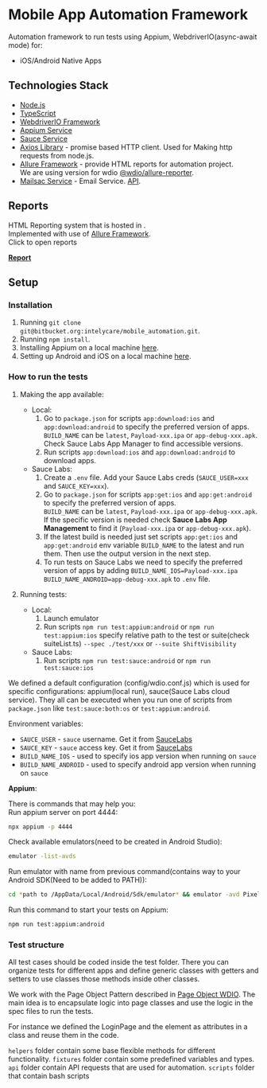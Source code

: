 # Mobile App Automation Framework

Automation framework to run tests using Appium, WebdriverIO(async-await mode) for:

-   iOS/Android Native Apps

## Technologies Stack

-   [Node.js](https://nodejs.org/en/)
-   [TypeScript](https://www.typescriptlang.org/)
-   [WebdriverIO Framework](https://webdriver.io/)
-   [Appium Service](https://webdriver.io/docs/appium-service/)
-   [Sauce Service](https://webdriver.io/docs/sauce-service)
-   [Axios Library](https://axios-http.com/) - promise based HTTP client. Used for Making http requests from node.js.
-   [Allure Framework](https://docs.qameta.io/allure-report/) - provide HTML reports for automation project.  
    We are using version for wdio [@wdio/allure-reporter](https://webdriver.io/docs/allure-reporter).
-   [Mailsac Service](https://mailsac.com/) - Email Service. [API](https://mailsac.com/docs/api).

## Reports

HTML Reporting system that is hosted in []().  
Implemented with use of [Allure Framework](https://webdriver.io/docs/allure-reporter/).  
Click to open reports

<p><strong><a href="" target="_blank">Report</a></strong></p>

## Setup

### Installation

1.  Running `git clone git@bitbucket.org:intelycare/mobile_automation.git`.
1.  Running `npm install`.
1.  Installing Appium on a local machine [here](./docs/APPIUM.md).
1.  Setting up Android and iOS on a local machine [here](./docs/ANDROID_IOS_SETUP.md).

### How to run the tests

1.  Making the app available:

    -   Local:
        1.  Go to `package.json` for scripts `app:download:ios` and `app:download:android` to specify the preferred version of apps.
            `BUILD_NAME` can be `latest`, `Payload-xxx.ipa` or `app-debug-xxx.apk`. Check Sauce Labs App Manager to find accessible versions.
        1.  Run scripts `app:download:ios` and `app:download:android` to download apps.
    -   Sauce Labs:
        1.  Create a `.env` file. Add your Sauce Labs creds (`SAUCE_USER=xxx` and `SAUCE_KEY=xxx`).
        1.  Go to `package.json` for scripts `app:get:ios` and `app:get:android` to specify the preferred version of apps.  
            `BUILD_NAME` can be `latest`, `Payload-xxx.ipa` or `app-debug-xxx.apk`.  
            If the specific version is needed check **Sauce Labs App Management** to find it (`Payload-xxx.ipa` or `app-debug-xxx.apk`).
        1.  If the latest build is needed just set scripts `app:get:ios` and `app:get:android` env variable `BUILD_NAME` to the latest and run them.
            Then use the output version in the next step.
        1.  To run tests on Sauce Labs we need to specify the preferred version of apps by adding `BUILD_NAME_IOS=Payload-xxx.ipa`
            `BUILD_NAME_ANDROID=app-debug-xxx.apk` to `.env` file.

1.  Running tests:
    -   Local:
        1. Launch emulator
        1. Run scripts `npm run test:appium:android` or `npm run test:appium:ios` specify relative path to the test or suite(check suiteList.ts) `--spec ./test/xxx` or `--suite ShiftVisibility`
    -   Sauce Labs:
        1. Run scripts `npm run test:sauce:android` or `npm run test:sauce:ios`

We defined a default configuration (config/wdio.conf.js) which is used for specific configurations: appium(local run), sauce(Sauce Labs cloud service). They all can be executed when you run one of scripts from `package.json` like `test:sauce:both:os` or `test:appium:android`.

Environment variables:

-   `SAUCE_USER` - `sauce` username. Get it from [SauceLabs](https://app.saucelabs.com/dashboard/)
-   `SAUCE_KEY` - `sauce` access key. Get it from [SauceLabs](https://app.saucelabs.com/dashboard/)
-   `BUILD_NAME_IOS` - used to specify ios app version when running on `sauce`
-   `BUILD_NAME_ANDROID` - used to specify android app version when running on `sauce`

**Appium**:

There is commands that may help you:  
Run appium server on port 4444:

```bash
npx appium -p 4444
```

Check available emulators(need to be created in Android Studio):

```bash
emulator -list-avds
```

Run emulator with name from previous command(contains way to your Android SDK(Need to be added to PATH)):

```bash
cd *path to /AppData/Local/Android/Sdk/emulator* && emulator -avd Pixel_4_12_31
```

Run this command to start your tests on Appium:

```bash
npm run test:appium:android
```

### Test structure

All test cases should be coded inside the test folder. There you can organize tests for different apps and define generic classes with getters and setters to use classes those methods inside other classes.

We work with the Page Object Pattern described in [Page Object WDIO](https://webdriver.io/docs/pageobjects.html). The main idea is to encapsulate logic into page classes and use the logic in the spec files to run the tests.

For instance we defined the LoginPage and the element as attributes in a class and reuse them in the code.

`helpers` folder contain some base flexible methods for different functionality.
`fixtures` folder contain some predefined variables and types.
`api` folder contain API requests that are used for automation.
`scripts` folder that contain bash scripts
